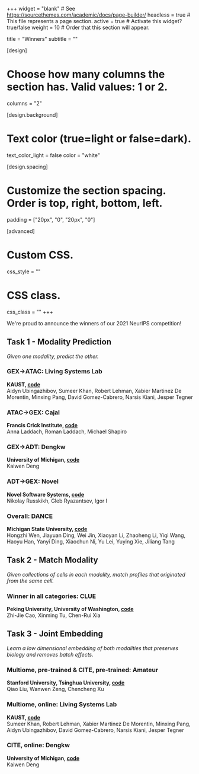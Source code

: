 +++
widget = "blank"  # See https://sourcethemes.com/academic/docs/page-builder/
headless = true  # This file represents a page section.
active = true  # Activate this widget? true/false
weight = 10  # Order that this section will appear.

title = "Winners"
subtitle = ""

[design]
  # Choose how many columns the section has. Valid values: 1 or 2.
  columns = "2"

[design.background]
  # Text color (true=light or false=dark).
  text_color_light = false
  color = "white"

[design.spacing]
  # Customize the section spacing. Order is top, right, bottom, left.
  padding = ["20px", "0", "20px", "0"]

[advanced]
 # Custom CSS.
 css_style = ""

 # CSS class.
 css_class = ""
+++

We're proud to announce the winners of our 2021 NeurIPS competition!

## **Task 1 - Modality Prediction**
_Given one modality, predict the other._
### GEX→ATAC: Living Systems Lab
**KAUST, [code](https://github.com/openproblems-bio/neurips2021_multimodal_topmethods/tree/main/src/predict_modality/methods/LS_lab)**   
Aidyn Ubingazhibov, Sumeer Khan, Robert Lehman, Xabier Martinez De Morentin, Minxing Pang, David Gomez-Cabrero, Narsis Kiani, Jesper Tegner

### ATAC→GEX: Cajal
**Francis Crick Institute, [code](https://github.com/openproblems-bio/neurips2021_multimodal_topmethods/tree/main/src/predict_modality/methods/cajal)**  
Anna Laddach, Roman Laddach, Michael Shapiro

### GEX→ADT: Dengkw
**University of Michigan, [code](https://github.com/openproblems-bio/neurips2021_multimodal_topmethods/tree/main/src/predict_modality/methods/Guanlab-dengkw)**  
Kaiwen Deng

### ADT→GEX: Novel
**Novel Software Systems, [code](https://github.com/openproblems-bio/neurips2021_multimodal_topmethods/tree/main/src/predict_modality/methods/novel)**   
Nikolay	Russkikh, Gleb	Ryazantsev, Igor	I

### Overall: DANCE
**Michigan State University, [code](https://github.com/openproblems-bio/neurips2021_multimodal_topmethods/tree/main/src/predict_modality/methods/DANCE)**  
Hongzhi Wen, Jiayuan	Ding, Wei	Jin, Xiaoyan	Li, Zhaoheng	Li, Yiqi	Wang, Haoyu	Han, Yanyi	Ding, Xiaochun	Ni, Yu	Lei, Yuying	Xie, Jiliang	Tang

## **Task 2 - Match Modality**
_Given collections of cells in each modality, match profiles that originated from the same cell._

### Winner in all categories: CLUE  
**Peking University, University of Washington, [code](https://github.com/openproblems-bio/neurips2021_multimodal_topmethods/tree/main/src/match_modality/methods/clue)**  
Zhi-Jie	Cao, Xinming	Tu, Chen-Rui	Xia

## **Task 3 - Joint Embedding**
_Learn a low dimensional embedding of both modalities that preserves biology and removes batch effects._

### Multiome, pre-trained & CITE, pre-trained: Amateur
**Stanford University, Tsinghua University, [code](https://github.com/openproblems-bio/neurips2021_multimodal_topmethods/tree/main/src/joint_embedding/methods/jae)**  
Qiao	Liu, Wanwen	Zeng, Chencheng	Xu

### Multiome, online: Living Systems Lab
**KAUST, [code](https://github.com/openproblems-bio/neurips2021_multimodal_topmethods/tree/main/src/joint_embedding/methods/lsl_ae)**  
Sumeer	Khan, Robert 	Lehman, Xabier Martinez	De Morentin, Minxing	Pang, Aidyn	Ubingazhibov, David	Gomez-Cabrero, Narsis	Kiani, Jesper	Tegner

### CITE, online: Dengkw
**University of Michigan, [code](https://github.com/openproblems-bio/neurips2021_multimodal_topmethods/tree/main/src/joint_embedding/methods/Guanlab-dengkw)**  
Kaiwen Deng

